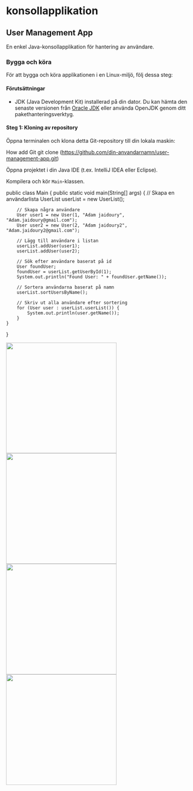 # konsollapplikation
## User Management App

En enkel Java-konsollapplikation för hantering av användare.

### Bygga och köra

För att bygga och köra applikationen i en Linux-miljö, följ dessa steg:

#### Förutsättningar

- JDK (Java Development Kit) installerad på din dator. Du kan hämta den senaste versionen från [Oracle JDK](https://www.oracle.com/java/technologies/javase-downloads.html) eller använda OpenJDK genom ditt pakethanteringsverktyg.

#### Steg 1: Kloning av repository

Öppna terminalen och klona detta Git-repository till din lokala maskin:

How add Git
git clone (https://github.com/din-anvandarnamn/user-management-app.git)

Öppna projektet i din Java IDE (t.ex. IntelliJ IDEA eller Eclipse).

Kompilera och kör `Main`-klassen.

public class Main {
    public static void main(String[] args) {
        // Skapa en användarlista
        UserList userList = new UserList();

        // Skapa några användare
        User user1 = new User(1, "Adam jaidoury", "Adam.jaidoury@gmail.com");
        User user2 = new User(2, "Adam jaidoury2", "Adam.jaidoury2@gmail.com");

        // Lägg till användare i listan
        userList.addUser(user1);
        userList.addUser(user2);

        // Sök efter användare baserat på id
        User foundUser;
        foundUser = userList.getUserById(1);
        System.out.println("Found User: " + foundUser.getName());

        // Sortera användarna baserat på namn
        userList.sortUsersByName();

        // Skriv ut alla användare efter sortering
        for (User user : userList.userList()) {
            System.out.println(user.getName());
        }
    }
}

<img src="" width= 300>
<img src="" width= 300>
<img src="" width= 300>
<img src="" width= 300>

